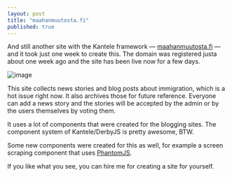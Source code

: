 ```yaml
---
layout: post
title: "maahanmuutosta.fi"
published: true
---
```


And still another site with the Kantele framework — [maahanmuutosta.fi](http://maahanmuutosta.fi) — and it took just one week to create this. The domain was registered justa about one week ago and the site has been live now for a few days.

![image](https://cloud.githubusercontent.com/assets/433707/10806241/76635ad0-7ddc-11e5-8cb0-eaa00d8d7b03.png)

This site collects news stories and blog posts about immigration, which is a hot issue right now. It also archives those for future reference. Everyone can add a news story and the stories will be accepted by the admin or by the users themselves by voting them.

It uses a lot of components that were created for the blogging sites. The component system of Kantele/DerbyJS is pretty awesome, BTW.

Some new components were created for this as well, for example a screen scraping component that uses [PhantomJS](http://phantomjs.org/).

If you like what you see, you can hire me for creating a site for yourself.
